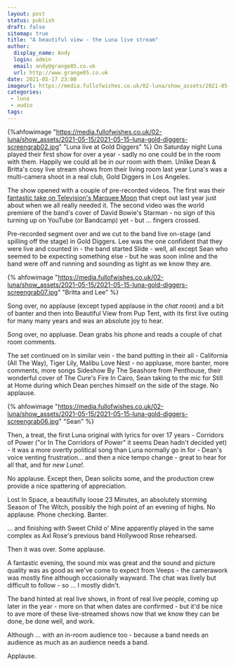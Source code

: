 ```yaml
---
layout: post
status: publish 
draft: false
sitemap: true
title: "A beautiful view - the Luna live stream"
author:
  display_name: Andy
  login: admin
  email: andy@grange85.co.uk
  url: http://www.grange85.co.uk
date: 2021-05-17 23:00
imageurl: https://media.fullofwishes.co.uk/02-luna/show_assets/2021-05-15/2021-05-15-luna-gold-diggers-screengrab02.jpg
categories:
 - luna
 - audio
tags:
---
```

{%ahfowimage "https://media.fullofwishes.co.uk/02-luna/show_assets/2021-05-15/2021-05-15-luna-gold-diggers-screengrab02.jpg" "Luna live at Gold Diggers" %}
On Saturday night Luna played their first show for over a year - sadly no one could be in the room with them. Happily we could all be in _our_ room with them. Unlike Dean & Britta's cosy live stream shows from their living room last year Luna's was a multi-camera shoot in a real club, Gold Diggers in Los Angeles.

The show opened with a couple of pre-recorded videos. The first was their [fantastic take on Television's Marquee Moon](/2020/08/21/audio-luna-cover-television-marquee-moon/) that crept out last year just about when we all really needed it. The second video was the world premiere of the band's cover of David Bowie's Starman - no sign of this turning up on YouTube (or Bandcamp) yet - but ... fingers crossed.

Pre-recorded segment over and we cut to the band live on-stage (and spilling off the stage) in Gold Diggers. Lee was the one confident that they were live and counted in - the band started Slide - well, all except Sean who seemed to be expecting something else - but he was soon inline and the band were off and running and sounding as tight as we know they are.

{% ahfowimage "https://media.fullofwishes.co.uk/02-luna/show_assets/2021-05-15/2021-05-15-luna-gold-diggers-screengrab07.jpg" "Britta and Lee" %}

Song over, no applause (except typed applause in the _chat room_) and a bit of banter and then into Beautiful View from Pup Tent, with its first live outing for many many years and was an absolute joy to hear.

Song over, no appluase. Dean grabs his phone and reads a couple of chat room comments.

The set continued on in similar vein - the band putting in their all - California (All The Way), Tiger Lily, Malibu Love Nest - no appluase, more banter, more comments, more songs Sideshow By The Seashore from Penthouse, their wonderful cover of The Cure's Fire In Cairo, Sean taking to the mic for Still at Home during which Dean perches himself on the side of the stage. No applause.

{% ahfowimage "https://media.fullofwishes.co.uk/02-luna/show_assets/2021-05-15/2021-05-15-luna-gold-diggers-screengrab06.jpg" "Sean" %}

Then, a treat, the first Luna original with lyrics for over 17 years - Corridors of Power ("or In The Corridors of Power" it seems Dean hadn't decided yet) - it was a more overtly political song than Luna normally go in for - Dean's voice venting frustration...  and then a nice tempo change - great to hear for all that, and for _new Luna!_.

No applause. Except then, Dean solicits some, and the production crew provide a nice spattering of appreciation.

Lost In Space, a beautifully loose 23 Minutes, an absolutely storming Season of The Witch, possibly the high point of an evening of highs. No applause. Phone checking. Banter.

... and finishing with Sweet Child o' Mine apparently played in the same complex as Axl Rose's previous band Hollywood Rose rehearsed. 

Then it was over. Some applause.

A fantastic evening, the sound mix was great and the sound and picture quality was as good as we've come to expect from Veeps - the camerawork was mostly fine although occasionally wayward. The chat was lively but difficult to follow - so ... I mostly didn't.

The band hinted at real live shows, in front of real live people, coming up later in the year - more on that when dates are confirmed - but it'd be nice to ave more of these live-streamed shows now that we know they can be done, be done well, and work.

Although ... with an in-room audience too - because a band needs an audience as much as an audience needs a band.

Applause.







